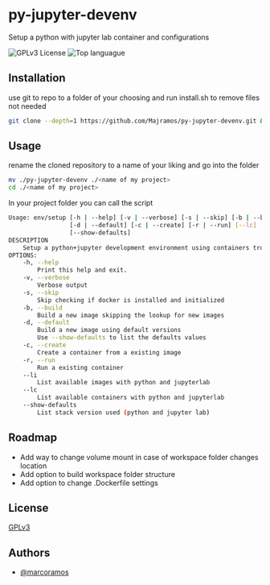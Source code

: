 # py-jupyter-devenv

Setup a python with jupyter lab container and configurations

![GPLv3 License](https://img.shields.io/badge/License-GPL%20v3-yellow.svg)
![Top languague](https://img.shields.io/github/languages/top/Majramos/py-jupyter-devenv)

## Installation

use git to repo to a folder of your choosing and run install.sh to remove files not needed
```bash 
git clone --depth=1 https://github.com/Majramos/py-jupyter-devenv.git && py-jupyter-devenv/install.sh
```

## Usage

rename the cloned repository to a name of your liking and go into the folder
```bash
mv ./py-jupyter-devenv ./<name of my project>
cd ./<name of my project>
```

In your project folder you can call the script
```bash
Usage: env/setup [-h | --help] [-v | --verbose] [-s | --skip] [-b | --build]
                 [-d | --default] [-c | --create] [-r | --run] [--lc] [--li]
                 [--show-defaults]
DESCRIPTION
    Setup a python+jupyter development environment using containers trough Docker
OPTIONS:
    -h, --help
        Print this help and exit.
    -v, --verbose
        Verbose output
    -s, --skip
        Skip checking if docker is installed and initialized
    -b, --build
        Build a new image skipping the lookup for new images
    -d, --default
        Build a new image using default versions
        Use --show-defaults to list the defaults values
    -c, --create
        Create a container from a existing image
    -r, --run
        Run a existing container
    --li
        List available images with python and jupyterlab
    --lc
        List available containers with python and jupyterlab
    --show-defaults
        List stack version used (python and jupyter lab)
```

## Roadmap
 - Add way to change volume mount in case of workspace folder changes location
 - Add option to build workspace folder structure
 - Add option to change .Dockerfile settings
 
## License

[GPLv3](https://choosealicense.com/licenses/gpl-3.0/)

## Authors

- [@marcoramos](https://github.com/Majramos)
